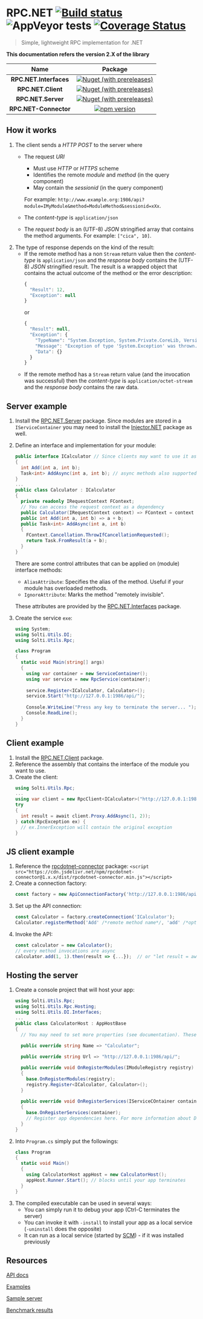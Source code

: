 # RPC.NET [![Build status](https://ci.appveyor.com/api/projects/status/sqgld5a86pha51wf/branch/master?svg=true)](https://ci.appveyor.com/project/Sholtee/rpc/branch/master) ![AppVeyor tests](https://img.shields.io/appveyor/tests/sholtee/rpc/master) [![Coverage Status](https://coveralls.io/repos/github/Sholtee/rpc/badge.svg?branch=master)](https://coveralls.io/github/Sholtee/rpc?branch=master)
> Simple, lightweight RPC implementation for .NET

**This documentation refers the version 2.X of the library**

|Name|Package|
|:--:|:--:|
|**RPC.NET.Interfaces**|[![Nuget (with prereleases)](https://img.shields.io/nuget/vpre/rpc.net.interfaces)](https://www.nuget.org/packages/rpc.net.interfaces )|
|**RPC.NET.Client**|[![Nuget (with prereleases)](https://img.shields.io/nuget/vpre/rpc.net.client)](https://www.nuget.org/packages/rpc.net.client )|
|**RPC.NET.Server**|[![Nuget (with prereleases)](https://img.shields.io/nuget/vpre/rpc.net.server)](https://www.nuget.org/packages/rpc.net.server )|
|**RPC.NET-Connector**|[![npm version](https://badge.fury.io/js/rpcdotnet-connector.svg)](https://badge.fury.io/js/rpcdotnet-connector)|
## How it works
1. The client sends a *HTTP POST* to the server where 
   - The request *URI*
     - Must use *HTTP* or *HTTPS* scheme
     - Identifies the remote *module* and *method* (in the query component)
     - May contain the *sessionid* (in the query component)
   
     For example: `http://www.example.org:1986/api?module=IMyModule&method=ModuleMethod&sessionid=xXx`. 
   - The *content-type* is `application/json`
   - The *request body* is an (UTF-8) *JSON* stringified array that contains the method arguments. For example: `["cica", 10]`.
2. The type of response depends on the kind of the result:
   - If the remote method has a non `Stream` return value then the *content-type* is `application/json` and the *response body* contains the (UTF-8) *JSON* stringified result. The result is a wrapped object that contains the actual outcome of the method or the error description:
     ```js
     {
       "Result": 12,
	   "Exception": null
     }
     ```
	 or
     ```js
     {
       "Result": null,
	   "Exception": {
         "TypeName": "System.Exception, System.Private.CoreLib, Version=4.0.0.0, Culture=neutral, PublicKeyToken=7cec85d7bea7798e",
         "Message": "Exception of type 'System.Exception' was thrown.",
         "Data": {}
       }
     }
     ```	 
   - If the remote method has a `Stream` return value (and the invocation was successful) then the *content-type* is `application/octet-stream` and the *response body* contains the raw data.
## Server example
1. Install the [RPC.NET.Server](https://www.nuget.org/packages/rpc.net.server ) package. Since modules are stored in a `IServiceContainer` you may need to install the [Injector.NET](https://www.nuget.org/packages/injector.net/ ) package as well.
2. Define an interface and implementation for your module:
   ```csharp
   public interface ICalculator // Since clients may want to use it as well, it may be worth to put this interface into a common assembly
   {
     int Add(int a, int b);
     Task<int> AddAsync(int a, int b); // async methods also supported
   }
   ...
   public class Calculator : ICalculator 
   {
     private readonly IRequestContext FContext;
     // You can access the request context as a dependency
     public Calculator(IRequestContext context) => FContext = context ?? throw new ArgumentNullException(nameof(context));
     public int Add(int a, int b) => a + b;
     public Task<int> AddAsync(int a, int b)
     {
       FContext.Cancellation.ThrowIfCancellationRequested();
       return Task.FromResult(a + b);
     }
   }
   ```
   There are some control attributes that can be applied on (module) interface methods:
   - `AliasAttribute`: Specifies the alias of the method. Useful if your module has overloaded methods.
   - `IgnoreAttribute`: Marks the method "remotely invisible".
   
   These attributes are provided by the [RPC.NET.Interfaces](https://www.nuget.org/packages/rpc.net.interfaces ) package.
3. Create the service `exe`:
   ```csharp
   using System;
   using Solti.Utils.DI;
   using Solti.Utils.Rpc;
   
   class Program
   {
     static void Main(string[] args)
     {
       using var container = new ServiceContainer();
       using var service = new RpcService(container);
	   
       service.Register<ICalculator, Calculator>();
       service.Start("http://127.0.0.1:1986/api/");
	   
       Console.WriteLine("Press any key to terminate the server... ");
	   Console.ReadLine();
     }
   }
   ```
## Client example
1. Install the [RPC.NET.Client](https://www.nuget.org/packages/rpc.net.client) package.
2. Reference the assembly that contains the interface of the module you want to use.
3. Create the client:
   ```csharp
   using Solti.Utils.Rpc;
   ...
   using var client = new RpcClient<ICalculator>("http://127.0.0.1:1986/api/");
   try
   {
     int result = await client.Proxy.AddAsync(1, 2));
   } catch(RpcException ex) {
     // ex.InnerException will contain the original exception
   }
   ```
## JS client example
1. Reference the [rpcdotnet-connector](https://www.npmjs.com/package/rpcdotnet-connector )  package: `<script src="https://cdn.jsdelivr.net/npm/rpcdotnet-connector@1.x.x/dist/rpcdotnet-connector.min.js"></script>`
2. Create a connection factory:
   ```js
   const factory = new ApiConnectionFactory('http://127.0.0.1:1986/api/');
   ```
3. Set up the API connection:
   ```js
   const Calculator = factory.createConnection('ICalculator');
   Calculator.registerMethod('Add' /*remote method name*/, 'add' /*optional local alias*/);
   ```
4. Invoke the API:
   ```js
   const calculator = new Calculator();
   // every method invocations are async
   calculator.add(1, 1).then(result => {...});  // or "let result = await calculator.add(1, 1);"
   ```
## Hosting the server
1. Create a console project that will host your app:
   ```csharp
   using Solti.Utils.Rpc;
   using Solti.Utils.Rpc.Hosting;
   using Solti.Utils.DI.Interfaces;
   ...
   public class CalculatorHost : AppHostBase
   {
     // You may need to set more properties (see documentation). These two are mandatory:
	 
     public override string Name => "Calculator";

     public override string Url => "http://127.0.0.1:1986/api/";

     public override void OnRegisterModules(IModuleRegistry registry)
     {
       base.OnRegisterModules(registry);
       registry.Register<ICalculator, Calculator>();
     }
	 
     public override void OnRegisterServices(IServiceCOntainer container)
     {
       base.OnRegisterServices(container);
	   // Register app dependencies here. For more information about DI see: https://github.com/Sholtee/injector
     }
   }
   ```
2. Into `Program.cs` simply put the followings:
   ```csharp
   class Program
   {
     static void Main()
     {
       using CalculatorHost appHost = new CalculatorHost();
       appHost.Runner.Start(); // blocks until your app terminates
     }
   }
   ```
3. The compiled executable can be used in several ways:
   - You can simply run it to debug your app (Ctrl-C terminates the server)
   - You can invoke it with `-install` to install your app as a local service (`-uninstall` does the opposite)
   - It can run as a local service (started by [SCM](https://docs.microsoft.com/en-us/windows/win32/services/service-control-manager )) - if it was installed previously
## Resources
[API docs](https://sholtee.github.io/rpc )

[Examples](https://github.com/Sholtee/rpc/blob/master/TEST/RPC.Tests/Rpc.cs )

[Sample server](https://github.com/Sholtee/rpc/tree/master/TEST/RPC.Server.Sample )

[Benchmark results](https://sholtee.github.io/rpc/perf/ )